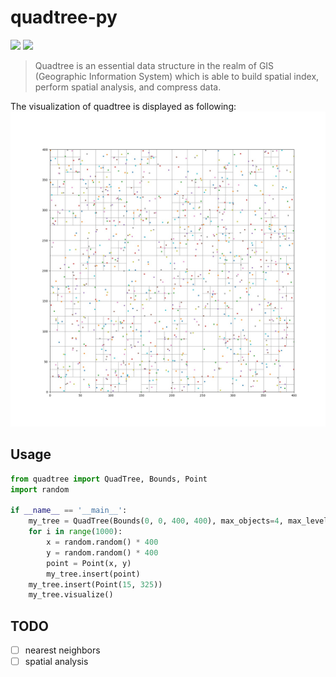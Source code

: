 # quadtree-py
![](https://img.shields.io/badge/license-MIT-success?style=for-the-badge&logo=appveyor) ![](https://img.shields.io/badge/quadtreepy-1.0.0-blue?style=for-the-badge&logo=appveyor) 
> Quadtree is an essential data structure in the realm of GIS (Geographic Information System) which is able to build spatial
> index, perform spatial analysis, and compress data.

The visualization of quadtree is displayed as following:
![](https://github.com/Vezarachan/quadtree-py/blob/master/imgs/quadtree_demo_1.jpg)
## Usage
```python
from quadtree import QuadTree, Bounds, Point
import random

if __name__ == '__main__':
    my_tree = QuadTree(Bounds(0, 0, 400, 400), max_objects=4, max_level=5)
    for i in range(1000):
        x = random.random() * 400
        y = random.random() * 400
        point = Point(x, y)
        my_tree.insert(point)
    my_tree.insert(Point(15, 325))
    my_tree.visualize()
```
## TODO
- [ ] nearest neighbors
- [ ] spatial analysis
